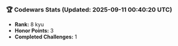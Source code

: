 ### 🏆 Codewars Stats (Updated: 2025-09-11 00:40:20 UTC)

- **Rank:** 8 kyu
- **Honor Points:** 3
- **Completed Challenges:** 1
